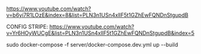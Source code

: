 https://www.youtube.com/watch?v=b6yi7R1LOzE&index=8&list=PLN3n1USn4xllF5t1GZhEwFQNDnStgupdB

CONFIG STRIPE: https://www.youtube.com/watch?v=Yr6HOyWUCgE&list=PLN3n1USn4xllF5t1GZhEwFQNDnStgupdB&index=5

sudo docker-compose -f server/docker-compose.dev.yml up --build